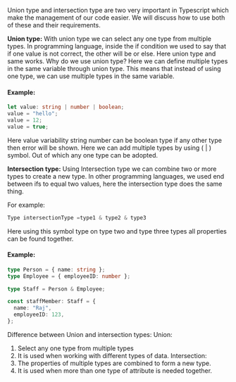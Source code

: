 Union type and intersection type are two very important in Typescript which make the management of our code easier. We will discuss how to use both of these and their requirements.

**Union type:**
With union type we can select any one type from multiple types. In programming language, inside the if condition we used to say that if one value is not correct, the other will be or else. Here union type and same works.
Why do we use union type?
Here we can define multiple types in the same variable through union type. This means that instead of using one type, we can use multiple types in the same variable.

#### **Example:**

```typescript
let value: string | number | boolean;
value = "hello";
value = 12;
value = true;
```

Here value variability string number can be boolean type if any other type then error will be shown.
Here we can add multiple types by using ( | ) symbol. Out of which any one type can be adopted.

**Intersection type:**
Using Intersection type we can combine two or more types to create a new type. In other programming languages, we used end between ifs to equal two values, here the intersection type does the same thing.

For example:

```typescript
Type intersectionType =type1 & type2 & type3
```

Here using this symbol type on type two and type three types all properties can be found together.

#### **Example:**

```typescript
type Person = { name: string };
type Employee = { employeeID: number };

type Staff = Person & Employee;

const staffMember: Staff = {
  name: "Raj",
  employeeID: 123,
};
```

Difference between Union and intersection types:
Union:

1. Select any one type from multiple types
2. It is used when working with different types of data.
   Intersection:
3. The properties of multiple types are combined to form a new type.
4. It is used when more than one type of attribute is needed together.
